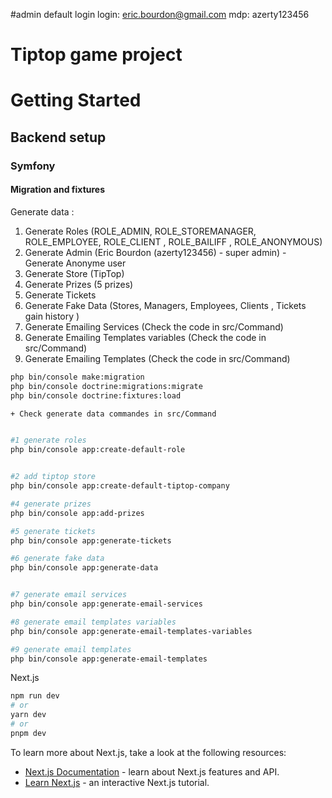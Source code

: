 #admin default login
login:
eric.bourdon@gmail.com
mdp:
azerty123456
# Tiptop game project
# Getting Started
## Backend setup

### Symfony
#### Migration and fixtures
Generate data :
1) Generate Roles (ROLE_ADMIN, ROLE_STOREMANAGER, ROLE_EMPLOYEE, ROLE_CLIENT , ROLE_BAILIFF , ROLE_ANONYMOUS)
2) Generate Admin (Eric Bourdon (azerty123456) - super admin)  - Generate Anonyme user
3) Generate Store (TipTop)
4) Generate Prizes (5 prizes)
5) Generate Tickets 
6) Generate Fake Data (Stores, Managers, Employees, Clients , Tickets gain history )
7) Generate Emailing Services (Check the code in src/Command)
8) Generate Emailing Templates variables (Check the code in src/Command)
9) Generate Emailing Templates (Check the code in src/Command)



```bash
php bin/console make:migration
php bin/console doctrine:migrations:migrate
php bin/console doctrine:fixtures:load
```

```bash
+ Check generate data commandes in src/Command 


#1 generate roles 
php bin/console app:create-default-role


#2 add tiptop store
php bin/console app:create-default-tiptop-company

#4 generate prizes
php bin/console app:add-prizes

#5 generate tickets
php bin/console app:generate-tickets

#6 generate fake data
php bin/console app:generate-data


#7 generate email services
php bin/console app:generate-email-services

#8 generate email templates variables
php bin/console app:generate-email-templates-variables

#9 generate email templates
php bin/console app:generate-email-templates

```



Next.js
```bash
npm run dev
# or
yarn dev
# or
pnpm dev
```

To learn more about Next.js, take a look at the following resources:

- [Next.js Documentation](https://nextjs.org/docs) - learn about Next.js features and API.
- [Learn Next.js](https://nextjs.org/learn) - an interactive Next.js tutorial.





